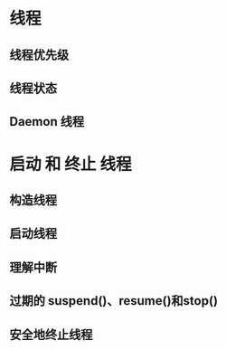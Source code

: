 # 线程

## 线程优先级

## 线程状态

## Daemon 线程


# 启动 和 终止 线程

## 构造线程

## 启动线程

## 理解中断

## 过期的 suspend()、resume()和stop()

## 安全地终止线程

